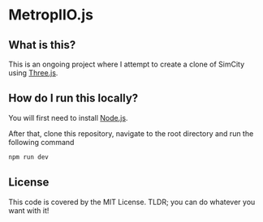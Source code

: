 # MetroplIO.js

## What is this?

This is an ongoing project where I attempt to create a clone of SimCity using [Three.js](https://threejs.org/).

## How do I run this locally?

You will first need to install [Node.js](https://nodejs.org).

After that, clone this repository, navigate to the root directory and run the following command

```bash
npm run dev
```

## License

This code is covered by the MIT License. TLDR; you can do whatever you want with it!
